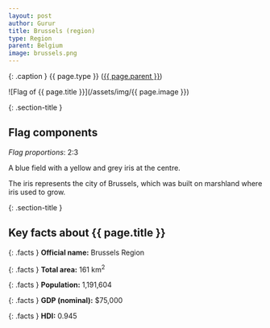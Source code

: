 ```yaml
---
layout: post
author: Gurur
title: Brussels (region)
type: Region
parent: Belgium
image: brussels.png
---
```

{: .caption }
{{ page.type }} ([{{ page.parent }}](/2019/03/14/belgium.html))

![Flag of {{ page.title }}](/assets/img/{{ page.image }})

{: .section-title }
## Flag components

*Flag proportions*: 2:3

A blue field with a yellow and grey iris at the centre.

The iris represents the city of Brussels, which was built on marshland where iris used to grow.

{: .section-title }
## Key facts about {{ page.title }}

{: .facts }
**Official name:** Brussels Region

{: .facts }
**Total area:** 161 km<sup>2</sup>

{: .facts }
**Population:** 1,191,604

{: .facts }
**GDP (nominal):** $75,000

{: .facts }
**HDI:** 0.945
